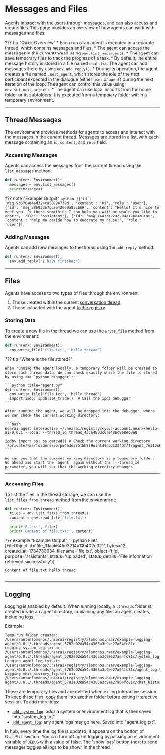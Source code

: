 # Messages and Files

Agents interact with the users through messages, and can also access and create files. This page provides an overview of how agents can work with messages and files.

??? tip "Quick Overview"
    * Each run of an agent is executed in a separate thread, which contains messages and files.
    * The agent can access the messages in the current thread using `env.list_messages()`.
    * The agent can save temporary files to track the progress of a task.
    * By default, the entire message history is stored in a file named `chat.txt`. The agent can add messages there by using `env.add_reply()`.
    * During its operation, the agent creates a file named `.next_agent`, which stores the role of the next participant expected in the dialogue (either `user` or `agent`) during the next iteration of the loop. The agent can control this value using `env.set_next_actor()`.
    * The agent can use local imports from the home folder or its subfolders. It is executed from a temporary folder within a temporary environment.

---

## Thread Messages

The environment provides methods for agents to access and interact with the messages in the current thread. Messages are stored in a list, with each message containing an `id`, `content`, and `role` field.

### Accessing Messages

Agents can access the messages from the current thread using the `list_messages` method:

```python title="agent.py"
def run(env: Environment):
  messages = env.list_messages()
  print(messages)
```

??? note "Example Output"
    ```python
    [{'id': 'msg_9b676ae4ad324ca58794739d', 'content': 'Hi', 'role': 'user'},
      {'id': 'msg_58693367bcee42669a85cb69', 'content': "Hello! It's nice to meet you. Is there something I can help you with or would you like to chat?", 'role': 'assistant'},
      {'id': 'msg_16acda223c294213bc3c814e', 'content': 'help me decide how to decorate my house!', 'role': 'user'}]
    ```

### Adding Messages

Agents can add new messages to the thread using the `add_reply` method:

```python title="agent.py"
def run(env: Environment):
  env.add_reply("I have finished")
```

----

## Files 

Agents have access to two types of files through the environment:

  1. Those created within the current [conversation thread](../threads.md)
  2. Those uploaded with the agent [to the registry](../registry.md#uploading-an-agent)

### Storing Data

To create a new file in the thread we can use the `write_file` method from the environment:

```python title="agent.py"
def run(env: Environment):
  env.write_file('file.txt', 'hello thread')
```

??? tip "Where is the file stored?"

    When running the agent locally, a temporary folder will be created to store each thread data. We can check exactly where the file is stored by using the `python debugger`:

    ```python title="agent.py"
    def run(env: Environment):
      env.write_file('file.txt', 'hello thread')
      import ipdb; ipdb.set_trace()  # Call the ipdb debugger
    ```

    After running the agent, we will be dropped into the debugger, where we can check the current working directory:

    ```bash
    nearai agent interactive ~/.nearai/registry/<your-account.near>/hello-ai/0.0.1 --local --thread_id thread_43c64803c0a948bc9a8eb8e8

    ipdb> import os; os.getcwd() # Check the current working directory
    '/private/var/folders/v6/pw4e3e3r5t6h8i9oihtd9d7d1234df/T/agent_7e312s678b987sa4vc4s2zxs2s1w1345'
    ```

    We can see that the current working directory is a temporary folder. Go ahead and start the `agent` again without the `--thread_id` parameter, you will see that the working directory changes.

<hr class="subsection">

### Accessing Files

To list the files in the thread storage, we can use the `list_files_from_thread` method from the environment:

```python title="agent.py"
def run(env: Environment):
  files = env.list_files_from_thread()
  content = env.read_file('file.txt')

  print('Files:', files)
  print('Content of file.txt:', content)
```

??? example "Example Output"
    ```python
    Files [FileObject(id='file_31aab645e3214a13b402e321', bytes=12, created_at=1734733634, filename='file.txt', object='file', purpose='assistants', status='uploaded', status_details='File information retrieved successfully')]

    Content of file.txt hello thread
    ```

---

## Logging

Logging is enabled by default. When running locally, a `.threads` folder is created inside an agent directory, 
containing any files an agent creates, including logs.

Example:
```
Temp run folder created: /Users/antonlomonos/.nearai/registry/alomonos.near/example-logging-agent/0.0.1/.threads/agent_5782e02da54c4365a3c9ee27a64fc81c
Logging system_log.txt at: /Users/antonlomonos/.nearai/registry/alomonos.near/example-logging-agent/0.0.1/.threads/agent_5782e02da54c4365a3c9ee27a64fc81c/system_log.txt
Logging agent_log.txt at: /Users/antonlomonos/.nearai/registry/alomonos.near/example-logging-agent/0.0.1/.threads/agent_5782e02da54c4365a3c9ee27a64fc81c/agent_log.txt
Logging chat_history_log.txt at: /Users/antonlomonos/.nearai/registry/alomonos.near/example-logging-agent/0.0.1/.threads/agent_5782e02da54c4365a3c9ee27a64fc81c/chat_history_log.txt
```
These are temporary files and are deleted when exiting interactive session. To keep these files, copy them into 
another folder before exiting interactive session.
To add more logs:

* [`add_system_log`](../../api.md#nearai.agents.environment.Environment.add_system_log): adds a system or environment log that is then saved into "system_log.txt".
* [`add_agent_log`](../../api.md#nearai.agents.environment.Environment.add_system_log): any agent logs may go here. Saved into "agent_log.txt".

In hub, every time the log file is updated, it appears on the bottom of OUTPUT section.
You can turn off agent logging by passing an environment variable of `DEBUG` with a value of false. 
The 'show logs' button (next to send message) toggles all logs to be shown in the thread.
